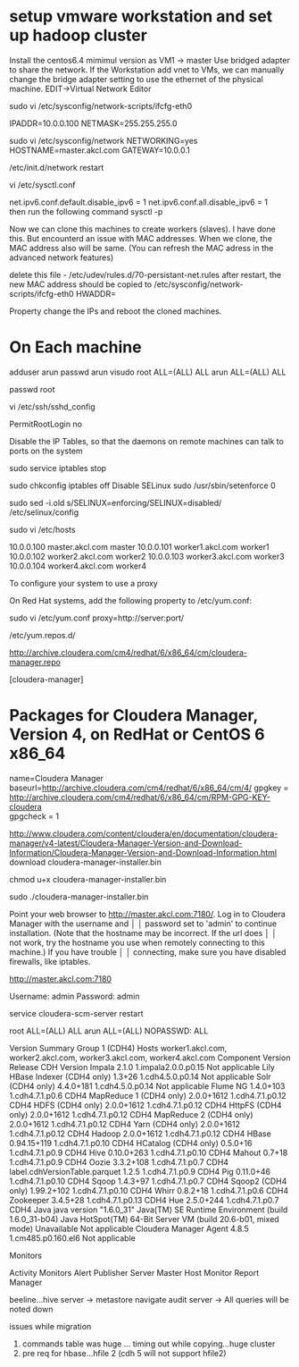 # setup vmware workstation and set up hadoop cluster

Install the centos6.4 mimimul version as VM1 -> master
Use bridged adapter to share the network. If the Workstation add vnet to VMs, we can manually change the bridge adapter setting to use the ethernet of the physical machine.  EDIT->Virtual Network Editor

sudo vi /etc/sysconfig/network-scripts/ifcfg-eth0

IPADDR=10.0.0.100
NETMASK=255.255.255.0


sudo vi /etc/sysconfig/network
NETWORKING=yes
HOSTNAME=master.akcl.com 
GATEWAY=10.0.0.1


/etc/init.d/network restart

vi /etc/sysctl.conf

net.ipv6.conf.default.disable_ipv6 = 1
net.ipv6.conf.all.disable_ipv6 = 1  
then run the following command
sysctl -p

Now we can clone this machines to create workers (slaves). I have done this. But encounterd an issue with MAC addresses. When we clone, the MAC address also will be same. (You can refresh the MAC adress in the advanced network features)

delete this file - /etc/udev/rules.d/70-persistant-net.rules
after restart, the new MAC address should be copied to 
/etc/sysconfig/network-scripts/ifcfg-eth0
HWADDR=

Property change the IPs and reboot the cloned machines. 


# On Each machine
adduser arun
passwd arun
visudo
root    ALL=(ALL)       ALL
arun    ALL=(ALL)       ALL

passwd root

vi /etc/ssh/sshd_config

PermitRootLogin no


Disable the IP Tables, so that the daemons on remote machines can talk to ports on the system

sudo service iptables stop

sudo chkconfig iptables off
Disable SELinux
sudo /usr/sbin/setenforce 0

sudo sed -i.old s/SELINUX=enforcing/SELINUX=disabled/ /etc/selinux/config



sudo vi /etc/hosts

10.0.0.100 master.akcl.com  master
10.0.0.101 worker1.akcl.com worker1
10.0.0.102 worker2.akcl.com worker2
10.0.0.103 worker3.akcl.com  worker3
10.0.0.104 worker4.akcl.com  worker4



To configure your system to use a proxy

On Red Hat systems, add the following property to /etc/yum.conf:



sudo vi /etc/yum.conf
proxy=http://server:port/



/etc/yum.repos.d/

http://archive.cloudera.com/cm4/redhat/6/x86_64/cm/cloudera-manager.repo

[cloudera-manager]
# Packages for Cloudera Manager, Version 4, on RedHat or CentOS 6 x86_64
name=Cloudera Manager
baseurl=http://archive.cloudera.com/cm4/redhat/6/x86_64/cm/4/
gpgkey = http://archive.cloudera.com/cm4/redhat/6/x86_64/cm/RPM-GPG-KEY-cloudera    
gpgcheck = 1


http://www.cloudera.com/content/cloudera/en/documentation/cloudera-manager/v4-latest/Cloudera-Manager-Version-and-Download-Information/Cloudera-Manager-Version-and-Download-Information.html
download cloudera-manager-installer.bin

chmod u+x cloudera-manager-installer.bin

sudo ./cloudera-manager-installer.bin



Point your web browser to http://master.akcl.com:7180/. Log in to Cloudera Manager with the username and    │
 │ password set to 'admin' to continue installation. (Note that the hostname may be incorrect. If the url does │
 │ not work, try the hostname you use when remotely connecting to this machine.) If you have trouble           │
 │ connecting, make sure you have disabled firewalls, like iptables.  
 
 
 
 http://master.akcl.com:7180
 
 Username: admin Password: admin
 
 service cloudera-scm-server restart
 
 
 
 
root    ALL=(ALL)       ALL
arun    ALL=(ALL)      NOPASSWD: ALL




Version Summary
Group 1 (CDH4)
Hosts
worker1.akcl.com, worker2.akcl.com, worker3.akcl.com, worker4.akcl.com
Component	Version	Release	CDH Version
Impala	2.1.0	1.impala2.0.0.p0.15	Not applicable
Lily HBase Indexer (CDH4 only)	1.3+26	1.cdh4.5.0.p0.14	Not applicable
Solr (CDH4 only)	4.4.0+181	1.cdh4.5.0.p0.14	Not applicable
Flume NG	1.4.0+103	1.cdh4.7.1.p0.6	CDH4
MapReduce 1 (CDH4 only)	2.0.0+1612	1.cdh4.7.1.p0.12	CDH4
HDFS (CDH4 only)	2.0.0+1612	1.cdh4.7.1.p0.12	CDH4
HttpFS (CDH4 only)	2.0.0+1612	1.cdh4.7.1.p0.12	CDH4
MapReduce 2 (CDH4 only)	2.0.0+1612	1.cdh4.7.1.p0.12	CDH4
Yarn (CDH4 only)	2.0.0+1612	1.cdh4.7.1.p0.12	CDH4
Hadoop	2.0.0+1612	1.cdh4.7.1.p0.12	CDH4
HBase	0.94.15+119	1.cdh4.7.1.p0.10	CDH4
HCatalog (CDH4 only)	0.5.0+16	1.cdh4.7.1.p0.9	CDH4
Hive	0.10.0+263	1.cdh4.7.1.p0.10	CDH4
Mahout	0.7+18	1.cdh4.7.1.p0.9	CDH4
Oozie	3.3.2+108	1.cdh4.7.1.p0.7	CDH4
label.cdhVersionTable.parquet	1.2.5	1.cdh4.7.1.p0.9	CDH4
Pig	0.11.0+46	1.cdh4.7.1.p0.10	CDH4
Sqoop	1.4.3+97	1.cdh4.7.1.p0.7	CDH4
Sqoop2 (CDH4 only)	1.99.2+102	1.cdh4.7.1.p0.10	CDH4
Whirr	0.8.2+18	1.cdh4.7.1.p0.6	CDH4
Zookeeper	3.4.5+28	1.cdh4.7.1.p0.13	CDH4
Hue	2.5.0+244	1.cdh4.7.1.p0.7	CDH4
Java	java version "1.6.0_31" Java(TM) SE Runtime Environment (build 1.6.0_31-b04) Java HotSpot(TM) 64-Bit Server VM (build 20.6-b01, mixed mode)	Unavailable	Not applicable
Cloudera Manager Agent	4.8.5	1.cm485.p0.160.el6	Not applicable



Monitors

Activity Monitors
Alert Publisher
Server Master
Host Monitor
Report Manager

beeline...hive server -> metastore
navigate audit server -> All queries will be noted down


issues while migration

1. commands table was huge ... timing out while copying...huge cluster
2. pre req for hbase...hfile 2 (cdh 5 will not support hfile2)
 



